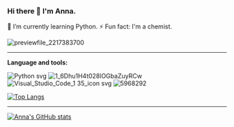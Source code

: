 ### Hi there 👋 I'm Anna.
🌱 I’m currently learning Python.
⚡ Fun fact: I'm a chemist.

![previewfile_2217383700](https://user-images.githubusercontent.com/110016471/203314087-80efadda-7b6f-4cc3-a9fb-c360d00c6c0f.gif)

-----------------------------------------------------------------------------------------------
<p><strong>Language and tools:</strong></p>


![Python svg](https://user-images.githubusercontent.com/110016471/203322424-8167e108-9356-4207-94c8-551a98b45442.png)
![1_6Dhu1H4t028lOGbaZuyRCw](https://user-images.githubusercontent.com/110016471/203322456-d7ab999a-a059-41f4-a092-df62e56759ea.png)
![Visual_Studio_Code_1 35_icon svg](https://user-images.githubusercontent.com/110016471/203322672-c4abee65-ac9b-4cea-a1b3-9c0616598932.png)
![5968292](https://user-images.githubusercontent.com/110016471/203323015-79fa0fd6-6849-4f46-90fa-5cc8cfa62020.png)



[![Top Langs](https://github-readme-stats.vercel.app/api/top-langs/?username=apranch&layout=compact&theme=radical)](https://github.com/apranch/github-readme-stats)


---------------------------------------------------------------------------------------------
[![Anna's GitHub stats](https://github-readme-stats.vercel.app/api?username=apranch&hide=stars,issues&count_private=true&show_icons=true&theme=radical)](https://github.com/anuraghazra/github-readme-stats)

